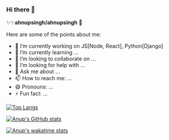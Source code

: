 ### Hi there 👋

✨✨**ahnupsingh/ahnupsingh** 👋

Here are some of the points about me:

- 🔭 I’m currently working on JS[Node, React], Python[Django]
- 🌱 I’m currently learning ...
- 👯 I’m looking to collaborate on ...
- 🤔 I’m looking for help with ...
- 💬 Ask me about ...
- 📫 How to reach me: ...
- 😄 Pronouns: ...
- ⚡ Fun fact: ...

[![Top Langs](https://github-readme-stats.vercel.app/api/top-langs/?username=ahnupsingh)](https://github.com/ahnupsingh/github-readme-stats)

[![Anup's GitHub stats](https://github-readme-stats.vercel.app/api?username=ahnupsingh)](https://github.com/ahnupsingh/github-readme-stats)

[![Anup's wakatime stats](https://github-readme-stats.vercel.app/api/wakatime?username=ahnupsingh)](https://github.com/ahnupsingh/github-readme-stats)
